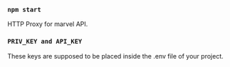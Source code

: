 ### `npm start`
HTTP Proxy for marvel API.

### `PRIV_KEY and API_KEY`
These keys are supposed to be placed inside the .env file of your project. 
